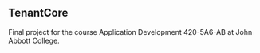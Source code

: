 ## TenantCore

Final project for the course Application Development 420-5A6-AB at John Abbott
College.

